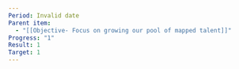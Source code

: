```yaml
---
Period: Invalid date
Parent item:
  - "[[Objective- Focus on growing our pool of mapped talent]]"
Progress: "1"
Result: 1
Target: 1
---
```

